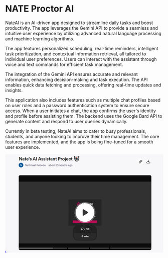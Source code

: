 # NATE Proctor AI
NateAI is an AI-driven app designed to streamline daily tasks and boost productivity. The app leverages the Gemini API to provide a seamless and intuitive user experience by utilizing advanced natural language processing and machine learning algorithms.

The app features personalized scheduling, real-time reminders, intelligent task prioritization, and contextual information retrieval, all tailored to individual user preferences. Users can interact with the assistant through voice and text commands for efficient task management.

The integration of the Gemini API ensures accurate and relevant information, enhancing decision-making and task execution. The API enables quick data fetching and processing, offering real-time updates and insights.

This application also includes features such as multiple chat profiles based on user roles and a password authentication system to ensure secure access. When a user initiates a chat, the app confirms the user's identity and profile before assisting them. The backend uses the Google Bard API to generate content and respond to user queries dynamically.

Currently in beta testing, NateAI aims to cater to busy professionals, students, and anyone looking to improve their time management. The core features are implemented, and the app is being fine-tuned for a smooth user experience.

[![Screenshot of NATE Personal Assistant](https://github.com/NathnaelMinuta/NATE-PERSONAL-ASISTANT/blob/main/Screenshot%202024-08-18%20233937.jpg)](https://www.loom.com/share/83156124ae55410cad51fba2afdfcef4?sid=7cc34ddc-a2e6-412a-8f8f-abec14bd8236)
